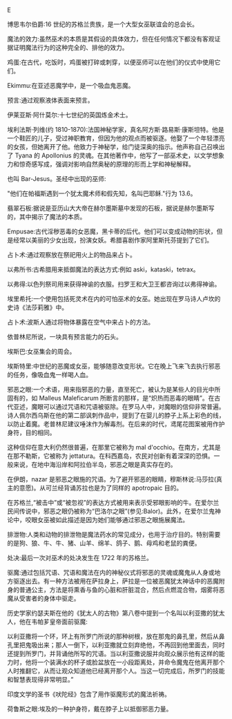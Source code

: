 <title>Dictionary of Magic</title> <link href="e9780806536989_css.css" rel="stylesheet" type="text/css"> 

E

博思韦尔伯爵:16 世纪的苏格兰贵族，是一个大型女巫联谊会的总会长。

魔法的效力:虽然巫术的本质是其假设的具体效力，但在任何情况下都没有客观证据证明魔法行为的这种完全的、排他的效力。

鸡蛋:在古代，吃饭时，鸡蛋被打碎或刺穿，以便巫师可以在他们的仪式中使用它们。

Ekimmu:在亚述恶魔学中，是一个吸血鬼恶魔。

预言:通过观察液体表面来预言。

伊莱亚斯·阿什莫尔:十七世纪的英国炼金术士。

埃利法斯·列维(约 1810-1870):法国神秘学家，真名阿方斯·路易斯·康斯坦特。他是一个鞋匠的儿子，受过神职教育，但因为他的观点而被驱逐。他娶了一个年轻漂亮的女孩，但她离开了他。他致力于神秘学，给门徒深奥的指示。他声称自己召唤出了 Tyana 的 Apollonius 的灵魂。在其他著作中，他写了一部巫术史，以文学想象力和惊奇感写成，强调对影响自然奥秘的原理的形而上学和神秘解释。

也叫 Bar-Jesus。圣经中出现的巫师:

"他们在帕福斯遇到一个犹太魔术师和假先知，名叫巴耶稣."行为 13.6。

翡翠石板:据说是亚历山大大帝在赫尔墨斯墓中发现的石板，据说是赫尔墨斯写的，其中揭示了魔法的本质。

Empusae:古代淫秽恶毒的女恶魔，黑卡蒂的后代。他们可以变成动物的形状，但是经常以美丽的少女出现，扮演女妖。希腊喜剧作家阿里斯托芬提到了它们。

占卜术:通过观察放在祭祀用火上的物品来占卜。

以弗所书:古希腊用来抵御魔法的表达方式:例如 aski，kataski，tetrax。

以弗得:以色列祭司用来获得神谕的衣服。扫罗王和大卫王都咨询过以弗得神谕。

埃里希托:一个使用包括死灵术在内的可怕巫术的女巫。她出现在罗马诗人卢坎的史诗《法莎莉雅》中。

占卜术:波斯人通过将物体暴露在空气中来占卜的方法。

依普林尼所说，一块具有预言能力的石头。

埃斯巴:女巫集会的周会。

埃斯特里:中世纪的恶魔或女巫，能够随意改变形状。它在晚上飞来飞去执行邪恶的任务，像吸血鬼一样喝人血。

邪恶之眼:一个术语，用来指邪恶的力量，直至死亡，被认为是某些人的目光中所固有的，如 Malleus Maleficarum 所断言的那样，是“炽热而恶毒的眼睛”。在古代亚述，魔眼可以通过咒语和咒语被驱除。在罗马人中，对魔眼的信仰非常普遍。诗人佩尔西乌斯在他的第二部讽刺作品中，提到了在婴儿的脖子上系上彩色的线，以防止着魔。老普林尼建议唾沫作为解毒剂。在后来的时代，鸢尾花图案被用作护身符，目的相同。

这种信仰在意大利仍然很普遍，在那里它被称为 mal d'occhio。在南方，尤其是在那不勒斯，它被称为 jettatura。在科西嘉岛，农民对创新有着深深的恐惧。一般来说，在地中海沿岸和阿拉伯半岛，邪恶之眼是真实存在的。

在伊朗，nazar 是邪恶之眼施的咒语。为了避开邪恶的眼睛，穆斯林说:马莎拉(真主的意愿)。从可兰经背诵苏拉也是为了同样的 apotropaic 目的。

在苏格兰,“被击中”或“被忽视”的表达方式被用来表示受邪眼影响的牛。在爱尔兰民间传说中，邪恶之眼仍被称为“巴洛尔之眼”(参见:Balor)。此外，在爱尔兰鬼神论中，咬眼女巫被如此描述是因为她们能够通过邪恶之眼施展魔法。

排泄物:人类和动物的排泄物是魔法药水的常见成分，也用于治疗目的。特别需要的是狗、狼、牛、牛、猪、山羊、绵羊、鸽子、鹅、母鸡和老鼠的粪便。

处决:最后一次对巫术的处决发生在 1722 年的苏格兰。

驱魔:通过包括咒语、咒语和魔法在内的神秘仪式将邪恶的灵魂或魔鬼从人身或地方驱逐出去。有一种方法被用在萨拉身上，萨拉是一位被恶魔犹太神话中的恶魔附身的普通公主，方法是将熏香与鱼的心脏和肝脏混合，然后点燃混合物，烟雾将恶魔从受害者的身体中驱走。

历史学家约瑟夫斯在他的《犹太人的古物》第八卷中提到一个名叫以利亚撒的犹太人，他在韦帕芗皇帝面前驱魔:

以利亚撒将一个环，环上有所罗门所说的那种树根，放在那鬼的鼻孔里，然后从鼻孔里把鬼吸出来；那人一倒下，以利亚撒就立刻弃绝他，不再回到他里面去，同时还提到所罗门，并背诵他所写的咒语。当以利亚撒说服并向观众展示他有这样的能力时，他将一个装满水的杯子或脸盆放在一小段距离处，并命令魔鬼在他离开那个人时推翻它，从而让观众知道他已经离开那个人。当这一切完成后，所罗门的技能和智慧表现得非常明显。”

印度文学的圣书《吠陀经》包含了用作驱魔形式的魔法祈祷。

荷鲁斯之眼:埃及的一种护身符，戴在脖子上以抵御邪恶力量。
